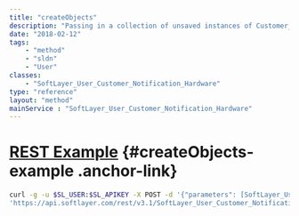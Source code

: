 ```yaml
---
title: "createObjects"
description: "Passing in a collection of unsaved instances of Customer_Notification_Hardware objects into this function will create all objects and return the results to the user. "
date: "2018-02-12"
tags:
    - "method"
    - "sldn"
    - "User"
classes:
    - "SoftLayer_User_Customer_Notification_Hardware"
type: "reference"
layout: "method"
mainService : "SoftLayer_User_Customer_Notification_Hardware"
---
```


# [REST Example](#createObjects-example) <a href="/article/rest/"><i class="fas fa-question"></i></a> {#createObjects-example .anchor-link} 
```bash
curl -g -u $SL_USER:$SL_APIKEY -X POST -d '{"parameters": [SoftLayer_User_Customer_Notification_Hardware]}' \
'https://api.softlayer.com/rest/v3.1/SoftLayer_User_Customer_Notification_Hardware/createObjects'
```

